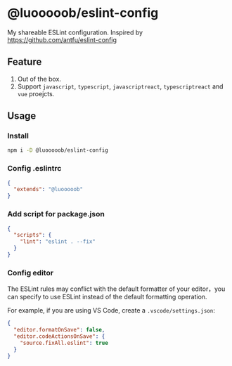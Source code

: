 # @luooooob/eslint-config

My shareable ESLint configuration. Inspired by https://github.com/antfu/eslint-config

## Feature

1. Out of the box.
2. Support `javascript`, `typescript`, `javascriptreact`, `typescriptreact` and `vue` proejcts.

## Usage

### Install 

```sh
npm i -D @luooooob/eslint-config
```

### Config .eslintrc

```json
{
  "extends": "@luooooob"
}
```

### Add script for package.json

```json
{
  "scripts": {
    "lint": "eslint . --fix"
  }
}
```

### Config editor

The ESLint rules may conflict with the default formatter of your editor，you can specify to use ESLint instead of the default formatting operation. 

For example, if you are using VS Code, create a `.vscode/settings.json`:
```json
{
  "editor.formatOnSave": false,
  "editor.codeActionsOnSave": {
    "source.fixAll.eslint": true
  }
}
```
